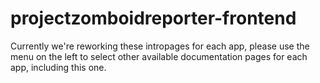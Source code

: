 # projectzomboidreporter-frontend

Currently we're reworking these intropages for each app, please use the menu on the left to select other available documentation pages for each app, including this one.
